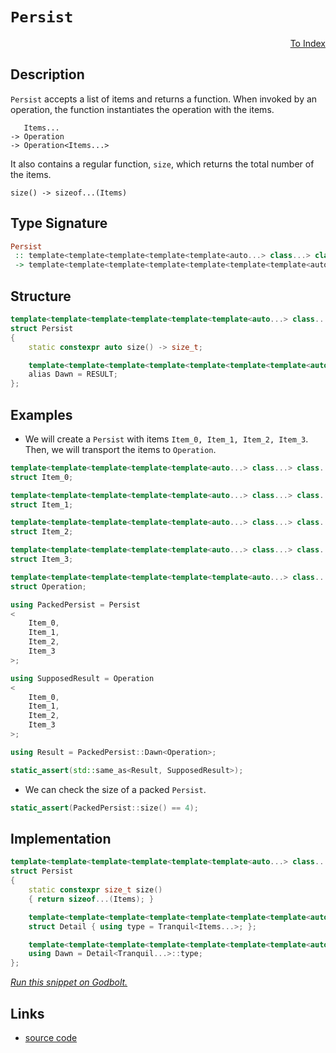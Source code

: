<!-- Copyright 2024 Feng Mofan
SPDX-License-Identifier: Apache-2.0 -->

# `Persist`

<p style='text-align: right;'><a href="../utilities.md#persist">To Index</a></p>

## Description

`Persist` accepts a list of items and returns a function.
When invoked by an operation, the function instantiates the operation with the items.

<pre><code>   Items...
-> Operation
-> Operation&lt;Items...&gt;</code></pre>

It also contains a regular function, `size`, which returns the total number of the items.

<pre><code>size() -> sizeof...(Items)</code></pre>

## Type Signature

```Haskell
Persist
 :: template<template<template<template<template<auto...> class...> class...> class...> class...> class...
 -> template<template<template<template<template<template<template<auto...> class...> class...> class...> class...> class...> class...>
```

## Structure

```C++
template<template<template<template<template<template<auto...> class...> class...> class...> class...> class...>
struct Persist
{
    static constexpr auto size() -> size_t;

    template<template<template<template<template<template<template<auto...> class...> class...> class...> class...> class...> class>
    alias Dawn = RESULT;
};
```

## Examples

- We will create a `Persist` with items `Item_0, Item_1, Item_2, Item_3`.
Then, we will transport the items to `Operation`.

```C++
template<template<template<template<template<auto...> class...> class...> class...> class...>
struct Item_0;

template<template<template<template<template<auto...> class...> class...> class...> class...>
struct Item_1;

template<template<template<template<template<auto...> class...> class...> class...> class...>
struct Item_2;

template<template<template<template<template<auto...> class...> class...> class...> class...>
struct Item_3;

template<template<template<template<template<template<auto...> class...> class...> class...> class...> class...>
struct Operation;

using PackedPersist = Persist
<
    Item_0, 
    Item_1, 
    Item_2, 
    Item_3
>;

using SupposedResult = Operation
<
    Item_0, 
    Item_1, 
    Item_2, 
    Item_3
>;

using Result = PackedPersist::Dawn<Operation>;

static_assert(std::same_as<Result, SupposedResult>);
```

- We can check the size of a packed `Persist`.

```C++
static_assert(PackedPersist::size() == 4);
```

## Implementation

```C++
template<template<template<template<template<template<auto...> class...> class...> class...> class...> class...Items>
struct Persist
{
    static constexpr size_t size()
    { return sizeof...(Items); }

    template<template<template<template<template<template<template<auto...> class...> class...> class...> class...> class...> class Tranquil>
    struct Detail { using type = Tranquil<Items...>; };

    template<template<template<template<template<template<template<auto...> class...> class...> class...> class...> class...> class...Tranquil>
    using Dawn = Detail<Tranquil...>::type;
};
```

[*Run this snippet on Godbolt.*](https://godbolt.org/#z:OYLghAFBqd5QCxAYwPYBMCmBRdBLAF1QCcAaPECAMzwBtMA7AQwFtMQByARg9KtQYEAysib0QXACx8BBAKoBnTAAUAHpwAMvAFYTStJg1DIApACYAQuYukl9ZATwDKjdAGFUtAK4sGISQDMpK4AMngMmAByPgBGmMQgAGxcpAAOqAqETgwe3r7%2BQemZjgJhEdEscQnJtpj2JQxCBEzEBLk%2BfoG19dlNLQRlUbHxSSkKza3t%2BV3j/YMVVaMAlLaoXsTI7BzmAeHI3lgA1CYBbsjj6FhUJ9gmGgCCd/cEmCypBi8nbi9vH5hfP3eTE%2Bp0BfwBryBIO%2BkPBpyYXiIADoUTdDvsmAoFCikWiMVicXiDATUQFsOjidjSeT8VSkQBJH4KG5PcbELwOQ7KeKZcZPEwAdisD0OosOs0cyHRAnGmFUqWI4rwAC9MAB9AhK1UQJZPMXHIWHYiYAjrBhazCoKg4iCM14KXUBCwGgAi/JFYrBwP%2BoNh3ohv39vsD0K9ob94ZDPrcCOR1IpmLpRMThLJCZJuLTtNTNMpOfTCkOABViIYAI5eOgsj2itkczUuk1MOgG51eTJGQ4EACeqUwxwCLuLpYYFarpztLCTZJOzsFbqd7vu%2BrD0dXAaha4jW6jG7hMN38MRqHz2fjZ8zuZT57zN%2Bvl4LOJL5crtGry7F7fCwEOLqYAHdzROIdG2acc3GfUdXxzEAQB7PtZ35AUF2FR4HgAegAKmwnDcLw9CniwnDi2wIQiyEQ5cIIjC8Noqilx2PYDn7L40AYTZUgIZkZweJ512DTc9yDA9BIE/dYxPO8M2TaSs1vB8L3fOtOUnNUNEQ3iHn4kT920vTty%2BCTT3kmTpyvWTzLM1kCHZFSfjVLgNLQ54DLE4T9MPHThKMqSzMfXzjPvJSbPrQ5VLMJy%2BNcrzI1EmKdzinyFJMuSgtSiz/MvazbM1VSAkirToo8uLit06KktMwKMsU9K/Jq24HmUzUAHk%2B1LBoCvuIjsMOAAxPBiHGQ5sFUVh3n7ejNPuL9O2UJhkAAa0wdBuUGvAhuArkeXWgh%2BVOPUxVUjRSGOGswvslJTo/UVwpOg6bvs/LeJnRcppmn8hC8VIimWgAlTAFC8WhNU21r4mBbI9rce7zteNS7rO1TLph26rv1PK9tuV7nPew5/sB4GByHObFuW1beQIWC/0Ar4wfayGXtQ6yIeQNVE3iAgIAuWCFFYdVMS%2BfGgYIE7Pu%2BjI/oB4WbkdJmaOIoRMDY9BhtG34Jpw6jnIlPBWfZ1oIBJpaVu28YeZVTAdSJzbJFlp4OBWWhOAAVl4PwOC0UhUE4aHLGscU1g2FizACHhSEpj2HZWBaQGdjQkTMMwAE4AA4NCT52U8SAJJDMAVJESfROEkXgWAkDRjvdz3vY4XgFBAY6I60FY4FgGBEBANYCFSRFyEoNA3joeJIj5zhVCzgBaRJJEOYBkClKQE94ZbCBIPB0D0fhBBEMR2CkGRBEUFR1Ej0hdBSf9S1STgeEdl23c0Xga%2BaxEe81K1DnHxIp5nueF8kBOhwIAeEHvQRUOwuBLF4E3B2pAIBIAHqkIeZAKAQEQcgkAwApBmD4HQF4g1KAxEfqQGI4QWjdhvrwUhzBiDdmajEbQSsI5hwHmwQQzUGC0AoafLAMQvDABjLQWg9duC8CwCwQwwBxA8IGkwvAAA3AGxC5RK0RFsMO4QXhO1PrQPAMRSy0I8FgYhNk8Bl1EaQRRxAYgS0bBIowuijCPxWFQAwwAFAADU8CYH/GDd2Yct7CFEOIfegSj5qGIeffQkiUDWGsPoPR9dIArFQJxbIIiJ4XGAqYP2lgzDVyscQdeSjkndDkc4CArgph%2BBSKEcIQxKgjBSEULIAhql6BaQ0eYwwEhjDqOUxoEw2ieA6HoOwAy%2BitG6Y03ptghntLGEM6ZixIGrHWJsCQd8OCu1IFXJ%2BnBP6T2nrPeehxF5mCAbgVe4CQ6QOgc4lYCBMBMCwAkHUpAY6BCREnAI%2BcNC5wLhXZ2iQk5Fw4CXUgZdQ5ImSIkFOqcuCJGdpILgzsfmFz2V7TgdcG7h2cXA9u8DO6v17qg9BYCR5sE4C0Fg8iBQTyYAmTsXAk5Ii4EiT2K8iBFI3ikQJO8QnSDCUoCJp9dA4Mvkwa%2Boitk7Mxc/El78qCHBpXShlTKfwsrZRyoBICkFgOOCHMwUC8WRxbgg1AoD4h9zQZa/VIxVX0oxEYFlXBjo0GBjyQhxDqHkMoSQshtD6GMIcP61hjACAcK4cQ3h/DBHCP9eIyR0jPb4GNA4BRSjT4qOQGo/1mi6jEN0fo8hRitie1MeYsOVibFKDscm78%2BLXFMHcV4nxfj/X8uCXvIVshwkn09uK6JTiclWEsAkmIST3mpIaBkrJg5R3WHyU/QpxSp0rHGRmipVSRn5FqQwdAyymlpAyK0nIu6aknuKNkI9szN0NEmcMvIl7729CWfUhYx7ZiTAvWM995QembLWUHID2i5XEJriq4gtL6WMudZq1l7KNCXPwNyw1ocTUwKWI855rzKBbIhVC1l/yBRooFAKHOZgC4ot2RB7FthcVYYJfAIlXc342vJcPUeHAaXHKnPIqU8itV/HGMvVDa9eUHyCbvCQvbD4ioHToEAQRJXStvmC8Dp8FXd0RIcD%2BvGZ78cE8J70Q1gF2uQehgImH8VEs4yg/uFmwEgAE99NUQmk5qhEwQNm0Hp64M9QQiARDT6%2Btof6sLdCGFMLDZathkbOHcNTZgPhAixAJosUmhx5axGyIzYokRnLVCqJePmwQhadF6IMd2MtJiilVt4DW2xrwG1OLNXwNxnjvG%2BL7P43gXaZOhL7QpyJynh3GDieO4t66vZpJlJwdC3NF15IKfEHlJT3mvu3QehZwQD23o6aehou3Ok3o/YBvpPQBCPt21twZcxzszL/f0W7/6GkrI3YHDZqywMPy0wcgzhwjOHA80ibzKHrnobuaa5uOGXkjHedowjIBk5IgCAEZ2ccUUV3RwKOFtH/u1wY43B5Hz/CsvIxoFl/yuABCRQKMwyKwUBD%2B9XejWGtlmFZ/sonHPLHbWcJIIAA%3D%3D)

## Links

- [source code](../../../conceptrodon/persist.hpp)
